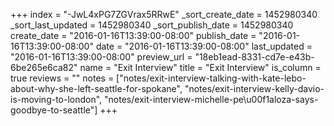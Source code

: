 +++
index = "-JwL4xPG7ZGVrax5RRwE"
_sort_create_date = 1452980340
_sort_last_updated = 1452980340
_sort_publish_date = 1452980340
create_date = "2016-01-16T13:39:00-08:00"
publish_date = "2016-01-16T13:39:00-08:00"
date = "2016-01-16T13:39:00-08:00"
last_updated = "2016-01-16T13:39:00-08:00"
preview_url = "18eb1ead-8331-cd7e-e43b-6be265e6ca82"
name = "Exit Interview"
title = "Exit Interview"
is_column = true
reviews = ""
notes = ["notes/exit-interview-talking-with-kate-lebo-about-why-she-left-seattle-for-spokane", "notes/exit-interview-kelly-davio-is-moving-to-london", "notes/exit-interview-michelle-pe\u00f1aloza-says-goodbye-to-seattle"]
+++

